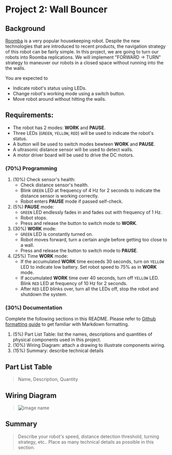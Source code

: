 # Project 2: Wall Bouncer

## Background
[Roomba](https://www.irobot.com/en_US/roomba.html) is a very popular housekeeping robot. Despite the new technologies that are introduced to recent products, the navigation strategy of this robot can be fairly simple. In this project, we are going to turn our robots into Roomba replications. We will implement "FORWARD -> TURN" strategy to maneuver our robots in a closed space without running into the the walls.

You are expected to
- Indicate robot's status using LEDs.
- Change robot's working mode using a switch button.
- Move robot around without hitting the walls.

## Requirements:
- The robot has 2 modes: **WORK** and **PAUSE**. 
- Three LEDs (`GREEN`, `YELLOW`, `RED`) will be used to indicate the robot's status.
- A button will be used to switch modes bewteen **WORK** and **PAUSE**.
- A ultrasonic distance sensor will be used to detect walls.
- A motor driver board will be used to drive the DC motors.

### (70%) Programming
1. (10%) Check sensor's health: 
    - Check distance sensor's health.
    - Blink `GREEN` LED at frequency of 4 Hz for 2 seconds to indicate the distance sensor is working correctly. 
    - Robot enters **PAUSE** mode if passed self-check.
2. (5%) **PAUSE** mode: 
    - `GREEN` LED endlessly fades in and fades out with frequency of 1 Hz. 
    - Robot stops.
    - Press and release the button to switch mode to **WORK**.
3. (30%) **WORK** mode: 
    - `GREEN` LED is constantly turned on. 
    - Robot moves forward, turn a certain angle before getting too close to a wall. 
    - Press and release the button to switch mode to **PAUSE**.
4. (25%) Time **WORK** mode:
    - If the accumulated **WORK** time exceeds 30 seconds, turn on `YELLOW` LED to indicate low battery. Set robot speed to 75% as in **WORK** mode. 
    - If accumulated **WORK** time over 40 seconds, turn off `YELLOW` LED. Blink `RED` LED at frequency of 10 Hz for 2 seconds.
    - After `RED` LED blinks over, turn all the LEDs off, stop the robot and shutdown the system. 

### (30%) Documentation
Complete the following sections in this README. Please refer to [Github formatting guide](https://docs.github.com/en/get-started/writing-on-github) to get familiar with Markdown formatting.
1. (5%) Part List Table: list the names, descriptions and quantities of physical components used in this project.
2. (10%) Wiring Diagram: attach a drawing to illustrate components wiring.
3. (15%) Summary: describe technical details

## Part List Table
> Name, Description, Quantity

## Wiring Diagram
> ![image name](link)

## Summary
> Describe your robot's speed, distance detection threshold, turning strategy, etc.. Place as many technical details as possible in this section.
